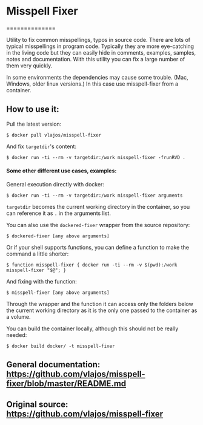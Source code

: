 # Misspell Fixer

==============

Utility to fix common misspellings, typos in source code. There are lots of typical misspellings in program code.
Typically they are more eye-catching in the living code but they can easily hide in comments, examples, samples, notes and documentation.
With this utility you can fix a large number of them very quickly.

In some environments the dependencies may cause some trouble. (Mac, Windows, older linux versions.)
In this case use misspell-fixer from a container.

## How to use it:

Pull the latest version:

    $ docker pull vlajos/misspell-fixer

And fix `targetdir`'s content:

    $ docker run -ti --rm -v targetdir:/work misspell-fixer -frunRVD .

#### Some other different use cases, examples:

General execution directly with docker:

    $ docker run -ti --rm -v targetdir:/work misspell-fixer arguments

`targetdir` becomes the current working directory in the container, so you can reference it as `.` in the arguments list.

You can also use the `dockered-fixer` wrapper from the source repository:

    $ dockered-fixer [any above arguments]

Or if your shell supports functions, you can define a function to make the command a little shorter:

    $ function misspell-fixer { docker run -ti --rm -v $(pwd):/work misspell-fixer "$@"; }

And fixing with the function:

    $ misspell-fixer [any above arguments]

Through the wrapper and the function it can access only the folders below the current working directory
as it is the only one passed to the container as a volume.

You can build the container locally, although this should not be really needed:

    $ docker build docker/ -t misspell-fixer

## General documentation: https://github.com/vlajos/misspell-fixer/blob/master/README.md

## Original source: https://github.com/vlajos/misspell-fixer
